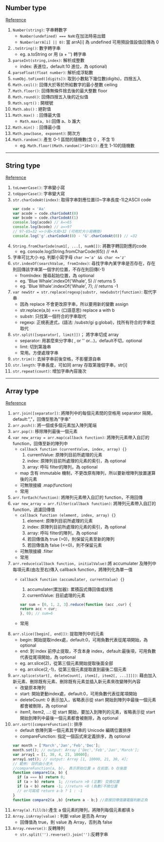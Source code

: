 ## Number type
[Reference](https://developer.mozilla.org/zh-TW/docs/Web/JavaScript/Reference/Global_Objects/Number)
1. `Number(string)`: 字串轉數字
   * `Number(undefined) === NaN`:在加法時易出錯
   * `Number(arrA[i] || 0)`: 當 arrA[i] 為 undefined 可用預設值設值回傳為 0
2. `.toString()`: 數字轉字串
   * eg. a.toString or 用 (a + '') 轉字串
3. `parseInt(string,index)`: 解析成整數
   * index: 表進位，default:10 進位，為 optional)
4. `parseFloat(float number)`: 解析成浮點數
5. `numObj.toFixed([digits])`: 取到小數點下幾位數(digits)，四捨五入
6. `Math.ceil()`: 回傳大於等於所給數字的最小整數 ceiling
7. `Math.floor()`: 回傳無條件捨去後的最大整數 floor
8. `Math.round()`: 回傳四捨五入後的近似值
9. `Math.sqrt()` : 開根號
10. `Math.abs()` : 絕對值
11. `Math.max() `: 回傳最大值
    * `Math.max(a, b)`:回傳 a、b 誰大
12. `Math.min() `: 回傳最小值
13. `Math.pow(base, exponent)`: 開次方
14. `Math.random()`: 產生 0-1 區間的隨機數(含 0 ，不含 1)
    * eg. `Math.floor((Math.random()*10+1))`: 產生 1-10的隨機數
***

## String type
[Reference](https://developer.mozilla.org/en-US/docs/Web/JavaScript/Reference/Global_Objects/String)
1. `toLowerCase()`: 字串變小寫
2. `toUpperCase()`: 字串變大寫
3. `str.charCodeAt(index)`: 取得字串對應位置(0~字串長度-1)之ASCII code
    ```JavaScript
    var code = 'Aa'
    var acode = code.charCodeAt(0)
    var bcode = code.charCodeAt(1)
    console.log(acode) // A=>65
    console.log(bcode) // a=>97
    // 97-65=32 =>小寫=大寫+32 (可用於大小寫轉換)
    console.log('g'.charCodeAt(0) - 'G'.charCodeAt(0)) // =32
    ```
4. `String.fromCharCode(num1[, ...[, numN]])`: 將數字轉回對應的code
   * eg. console.log(String.fromCharCode(65)) // =>A
5. 字串可比大小 eg. 判斷小寫字母 `char >='a' && char <='z'`
6. `str.indexOf(searchValue, fromIndex)`:  尋找字串內某字串是否存在，存在則回傳該字串第一個字的位置，不存在則回傳(-1)
   * fromIndex: 搜尋起始位置，為 optional
   * eg. 'Blue Whale'.indexOf('Whale', 5) // returns  5
   * eg. 'Blue Whale'.indexOf('Whale', 7); // returns -1
7. `var newStr = str.replace(regexp|substr, newSubstr|function)`: 取代字串
   * 因為 replace 不會更改原字串，所以要用新的變數 assign
   * str.replace(a,b) === (口語意思) replace a with b
   * substr: 只找第一個符合的字串取代
   * regexp: 正規表達式，(語法: /substr/gi g:global)，找所有符合的字串並取代
8. `str.split([separator[, limit]])`； 將字串切成 array
   * separator: 用甚麼來分字串( , or '' or...)，default不切，optional
   * limt: 切到第幾串
   * 常用。方便處理字串
9. `str.trim()`: 去掉字串前後空格，不影響源自串
10. `str.length`: 字串長度，可如同 array 存取第幾個字串，str[i]
11. `str.repeat(count)`: 增加字串內容幾次
***

## Array type
[Reference](https://developer.mozilla.org/en-US/docs/Web/JavaScript/Reference/Global_Objects/Array)
1. `arr.join([separator])`: 將陣列中的每個元素間的空格用 separator 隔開，default:","，回傳型態為"字串"
2. `arr.push()`: 將一個或多個元素加入陣列尾端
3. `arr.pop()`: 移除陣列最後一個元素
4. `var new_array = arr.map(callback function)`: 將陣列元素帶入自訂的 function，回傳至新的陣列中
   * `callback function (currentValue, index, array) {}`
     1. currentValue: 原陣列目前所處理的元素
     2. index: 原陣列目前所處理的元素的索引，為 optional
     3. array: 呼叫 filter的陣列，為 optional
   * map 含有 immutable 機制，不更改原有陣列，所以要新增陣列放置運算後的元素
   * 可無限接續 .map(function)
   * 常用
5. `arr.forEach(function)`: 將陣列元素帶入自訂的 function，不用回傳
6. `var new_array = arr.filter(callback function)`: 將陣列元素帶入自訂的 function，過濾回傳值
   * `callback function (element, index, array) {}`
     1. element: 原陣列目前所處理的元素
     2. index: 原陣列目前所處理的元素的索引，為 optional
     3. array: 呼叫 filter的陣列，為 optional
     4. 若回傳值為 true (>0)，則保留元素至新的陣列
     5. 若回傳值為 false (<=0)，則不保留元素
   * 可無限接續 .filter
   * 常用
7. `arr.reduce(callback function, initialValue)`:將 accumulater 及陣列中每項元素(由左至右)傳入 callback function，將陣列化為單一值
   * `callback function (accumulater, currentValue) {}`
     1. accumulater(累加器): 累積函式傳回值或狀態
     2. currentValue: 目前處理的元素

     ```JavaScript
     var sum = [0, 1, 2, 3].reduce(function (acc ,cur) {
     return acc + cur;
     }, 0); // sum=6
     ```
   * 常用
8. `arr.slice([begin[, end]])`: 提取陣列中的元素
   * begin: 開始提取index處，default:0，可用負數代表從尾項開始，為 optional
   * end: 到 index 前停止提取，不含本身 index，default:最後項，可用負數代表從尾項開始，為 optional
   * eg. arr.slice(2)，從第三個元素開始提取後面全部
   * eg. arr.slice(2,-1)，從第三個元素提取直到最後二個元素
9. `arr.splice(start[, deleteCount[, item1[, item2[, ...]]]])`: 藉由加入新元素、刪除既有元素、刪除既有元素並插入新元素來改變陣列內容
   * 改變原本陣列
   * start: 開始更動index處，default:0，可用負數代表從尾項開始
   * deleteCount: 0 表示加入，省略表示從 start 開始到陣列中最後一個元素都會被刪除，為 optional
   * item1, item2, ...: 從 start 開始，要加入到陣列的元素，省略表示從 start 開始到陣列中最後一個元素都會被刪除，為 optional
10. `arr.sort([compareFunction])`: 排序
    * default 依陣列第一個元素其字串的 Unicode 編碼位置排序
    * compareFunction: 指定一個函式來定義排序，為 optional
    ```JavaScript
    var month = ['March','Jan','Feb','Dec'];
    month.sot(); // output: Array ['Dec','Feb','Jan','March'];
    var array1 = [1, 30, 4, 21, 10000];
    array1.sot(); // output: Array [1, 10000, 21, 30, 4];
    // 範例: 目的由小至大
    //compareFunction(a, b)， 表示原始位置 a 在前面，b 在後面
    function compare1(a, b) {
      if (a === b) return 0;
      if (a > b) return  1; //return >0 (正數) 交換位置
      if (a < b) return -1; //return <0 (負數)不換位置
      // or可寫成 return a-b ? 1 : -1
    }
    function compare2(a ,b) {return a - b;} //直接回傳值讓電腦判斷正負
    ```
11. `Array(a).fill(b)`:產生 a 個元素的陣列，將陣列每個元素都填 b
12. `Array.isArray(value)` : 判斷 value 是否為 Array
    * 回傳值為 true，則 value 為 Array，否則為 false
13. `Array.reverse()`: 反轉陣列
    * `str.split('').reverse().join('')`:反轉字串
